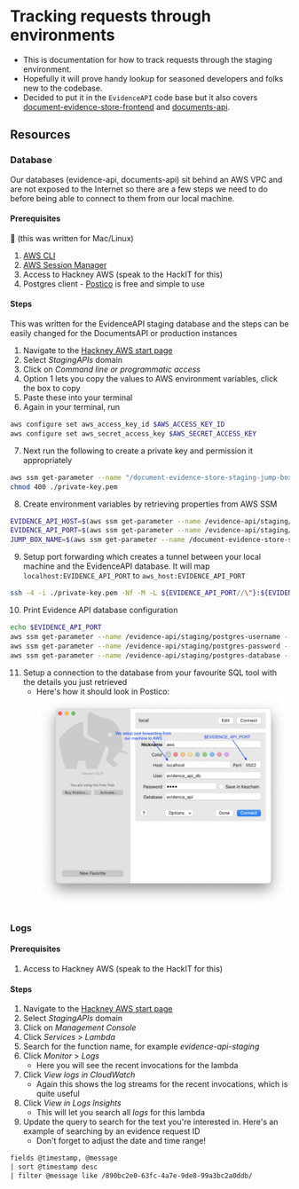 # Tracking requests through environments

-   This is documentation for how to track requests through the staging environment.
-   Hopefully it will prove handy lookup for seasoned developers and folks new to the codebase.
-   Decided to put it in the `EvidenceAPI` code base but it also covers [document-evidence-store-frontend](https://github.com/LBHackney-IT/document-evidence-store-frontend) and [
   documents-api](https://github.com/LBHackney-IT/documents-api).

## Resources

### Database

Our databases (evidence-api, documents-api) sit behind an AWS VPC and are not exposed to the Internet so there are a few steps we need to do before being able to connect to them from our local machine.

#### Prerequisites

🚨 (this was written for Mac/Linux)

1. [AWS CLI](https://docs.aws.amazon.com/cli/latest/userguide/cli-chap-welcome.html)
2. [AWS Session Manager](https://docs.aws.amazon.com/systems-manager/latest/userguide/session-manager-working-with-install-plugin.html#install-plugin-macos)
3. Access to Hackney AWS (speak to the HackIT for this)
4. Postgres client - [Postico](https://eggerapps.at/postico/) is free and simple to use

#### Steps

This was written for the EvidenceAPI staging database and the steps can be easily changed for the DocumentsAPI or production instances

1. Navigate to the [Hackney AWS start page](https://hackney.awsapps.com/start#/)
2. Select _StagingAPIs_ domain
3. Click on _Command line or programmatic access_
4. Option 1 lets you copy the values to AWS environment variables, click the box to copy
5. Paste these into your terminal
6. Again in your terminal, run
```sh
aws configure set aws_access_key_id $AWS_ACCESS_KEY_ID
aws configure set aws_secret_access_key $AWS_SECRET_ACCESS_KEY
```
7. Next run the following to create a private key and permission it appropriately
```sh
aws ssm get-parameter --name "/document-evidence-store-staging-jump-box-pem-key	" --output text --query Parameter.Value > ./private-key.pem
chmod 400 ./private-key.pem
```
8. Create environment variables by retrieving properties from AWS SSM
```sh
EVIDENCE_API_HOST=$(aws ssm get-parameter --name /evidence-api/staging/postgres-hostname --query Parameter.Value)
EVIDENCE_API_PORT=$(aws ssm get-parameter --name /evidence-api/staging/postgres-port --query Parameter.Value)
JUMP_BOX_NAME=$(aws ssm get-parameter --name /document-evidence-store-staging-jump-box-instance-name --query Parameter.Value)
```
9. Setup port forwarding which creates a tunnel between your local machine and the EvidenceAPI database. It will map `localhost:EVIDENCE_API_PORT` to `aws_host:EVIDENCE_API_PORT`
```sh
ssh -4 -i ./private-key.pem -Nf -M -L ${EVIDENCE_API_PORT//\"}:${EVIDENCE_API_HOST//\"}:${EVIDENCE_API_PORT//\"} -o "UserKnownHostsFile=/dev/null" -o "StrictHostKeyChecking=no" -o ProxyCommand="aws ssm start-session --target %h --document AWS-StartSSHSession --parameters portNumber=%p --region=eu-west-2" ec2-user@${JUMP_BOX_NAME//\"}
```
10. Print Evidence API database configuration
```sh
echo $EVIDENCE_API_PORT
aws ssm get-parameter --name /evidence-api/staging/postgres-username --query Parameter.Value
aws ssm get-parameter --name /evidence-api/staging/postgres-password --query Parameter.Value --with-decryption
aws ssm get-parameter --name /evidence-api/staging/postgres-database --query Parameter.Value
```
11. Setup a connection to the database from your favourite SQL tool with the details you just retrieved
    - Here's how it should look in Postico: ![Example with Postico](images/postico-evidence-api.png)

### Logs

#### Prerequisites

1. Access to Hackney AWS (speak to the HackIT for this)

#### Steps

1. Navigate to the [Hackney AWS start page](https://hackney.awsapps.com/start#/)
2. Select _StagingAPIs_ domain
3. Click on _Management Console_
4. Click _Services_ > _Lambda_
5. Search for the function name, for example _evidence-api-staging_
6. Click _Monitor_ > _Logs_
    - Here you will see the recent invocations for the lambda
7. Click _View logs in CloudWatch_
   - Again this shows the log streams for the recent invocations, which is quite useful
8. Click _View in Logs Insights_
   - This will let you search all *logs* for this lambda
9. Update the query to search for the text you're interested in. Here's an example of searching by an evidence request ID
    - Don't forget to adjust the date and time range!
```
fields @timestamp, @message
| sort @timestamp desc
| filter @message like /890bc2e0-63fc-4a7e-9de8-99a3bc2a0ddb/
```

